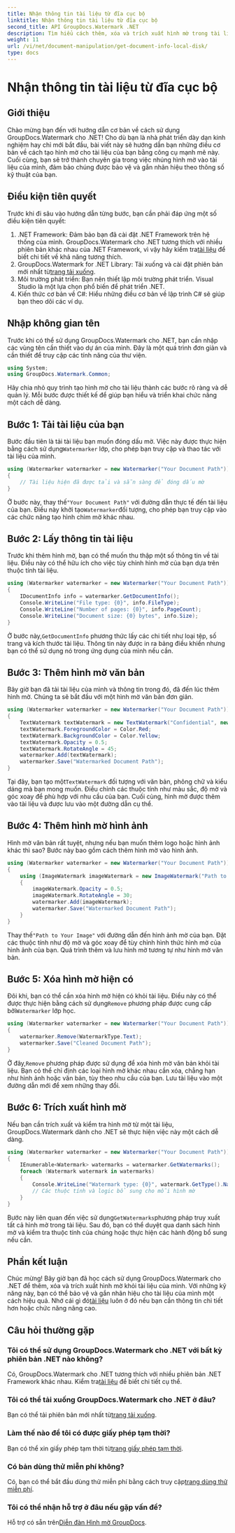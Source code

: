 ```yaml
---
title: Nhận thông tin tài liệu từ đĩa cục bộ
linktitle: Nhận thông tin tài liệu từ đĩa cục bộ
second_title: API GroupDocs.Watermark .NET
description: Tìm hiểu cách thêm, xóa và trích xuất hình mờ trong tài liệu bằng GroupDocs cho .NET với hướng dẫn từng bước toàn diện này.
weight: 11
url: /vi/net/document-manipulation/get-document-info-local-disk/
type: docs
---
```

# Nhận thông tin tài liệu từ đĩa cục bộ

## Giới thiệu
Chào mừng bạn đến với hướng dẫn cơ bản về cách sử dụng GroupDocs.Watermark cho .NET! Cho dù bạn là nhà phát triển dày dạn kinh nghiệm hay chỉ mới bắt đầu, bài viết này sẽ hướng dẫn bạn những điều cơ bản về cách tạo hình mờ cho tài liệu của bạn bằng công cụ mạnh mẽ này. Cuối cùng, bạn sẽ trở thành chuyên gia trong việc nhúng hình mờ vào tài liệu của mình, đảm bảo chúng được bảo vệ và gắn nhãn hiệu theo thông số kỹ thuật của bạn.
## Điều kiện tiên quyết
Trước khi đi sâu vào hướng dẫn từng bước, bạn cần phải đáp ứng một số điều kiện tiên quyết:
1.  .NET Framework: Đảm bảo bạn đã cài đặt .NET Framework trên hệ thống của mình. GroupDocs.Watermark cho .NET tương thích với nhiều phiên bản khác nhau của .NET Framework, vì vậy hãy kiểm tra[tài liệu](https://tutorials.groupdocs.com/Watermark/net/) để biết chi tiết về khả năng tương thích.
2.  GroupDocs.Watermark for .NET Library: Tải xuống và cài đặt phiên bản mới nhất từ[trang tải xuống](https://releases.groupdocs.com/Watermark/net/).
3. Môi trường phát triển: Bạn nên thiết lập môi trường phát triển. Visual Studio là một lựa chọn phổ biến để phát triển .NET.
4. Kiến thức cơ bản về C#: Hiểu những điều cơ bản về lập trình C# sẽ giúp bạn theo dõi các ví dụ.
## Nhập không gian tên
Trước khi có thể sử dụng GroupDocs.Watermark cho .NET, bạn cần nhập các vùng tên cần thiết vào dự án của mình. Đây là một quá trình đơn giản và cần thiết để truy cập các tính năng của thư viện.
```csharp
using System;
using GroupDocs.Watermark.Common;
```
Hãy chia nhỏ quy trình tạo hình mờ cho tài liệu thành các bước rõ ràng và dễ quản lý. Mỗi bước được thiết kế để giúp bạn hiểu và triển khai chức năng một cách dễ dàng.
## Bước 1: Tải tài liệu của bạn
 Bước đầu tiên là tải tài liệu bạn muốn đóng dấu mờ. Việc này được thực hiện bằng cách sử dụng`Watermarker` lớp, cho phép bạn truy cập và thao tác với tài liệu của mình.
```csharp
using (Watermarker watermarker = new Watermarker("Your Document Path"))
{
    // Tài liệu hiện đã được tải và sẵn sàng để đóng dấu mờ
}
```
 Ở bước này, thay thế`"Your Document Path"` với đường dẫn thực tế đến tài liệu của bạn. Điều này khởi tạo`Watermarker`đối tượng, cho phép bạn truy cập vào các chức năng tạo hình chìm mờ khác nhau.
## Bước 2: Lấy thông tin tài liệu
Trước khi thêm hình mờ, bạn có thể muốn thu thập một số thông tin về tài liệu. Điều này có thể hữu ích cho việc tùy chỉnh hình mờ của bạn dựa trên thuộc tính tài liệu.

```csharp
using (Watermarker watermarker = new Watermarker("Your Document Path"))
{
    IDocumentInfo info = watermarker.GetDocumentInfo();
    Console.WriteLine("File type: {0}", info.FileType);
    Console.WriteLine("Number of pages: {0}", info.PageCount);
    Console.WriteLine("Document size: {0} bytes", info.Size);
}
```
 Ở bước này,`GetDocumentInfo` phương thức lấy các chi tiết như loại tệp, số trang và kích thước tài liệu. Thông tin này được in ra bảng điều khiển nhưng bạn có thể sử dụng nó trong ứng dụng của mình nếu cần.
## Bước 3: Thêm hình mờ văn bản
Bây giờ bạn đã tải tài liệu của mình và thông tin trong đó, đã đến lúc thêm hình mờ. Chúng ta sẽ bắt đầu với một hình mờ văn bản đơn giản.

```csharp
using (Watermarker watermarker = new Watermarker("Your Document Path"))
{
    TextWatermark textWatermark = new TextWatermark("Confidential", new Font("Arial", 36));
    textWatermark.ForegroundColor = Color.Red;
    textWatermark.BackgroundColor = Color.Yellow;
    textWatermark.Opacity = 0.5;
    textWatermark.RotateAngle = 45;
    watermarker.Add(textWatermark);
    watermarker.Save("Watermarked Document Path");
}
```
 Tại đây, bạn tạo một`TextWatermark` đối tượng với văn bản, phông chữ và kiểu dáng mà bạn mong muốn. Điều chỉnh các thuộc tính như màu sắc, độ mờ và góc xoay để phù hợp với nhu cầu của bạn. Cuối cùng, hình mờ được thêm vào tài liệu và được lưu vào một đường dẫn cụ thể.
## Bước 4: Thêm hình mờ hình ảnh
Hình mờ văn bản rất tuyệt, nhưng nếu bạn muốn thêm logo hoặc hình ảnh khác thì sao? Bước này bao gồm cách thêm hình mờ vào hình ảnh.

```csharp
using (Watermarker watermarker = new Watermarker("Your Document Path"))
{
    using (ImageWatermark imageWatermark = new ImageWatermark("Path to Your Image"))
    {
        imageWatermark.Opacity = 0.5;
        imageWatermark.RotateAngle = 30;
        watermarker.Add(imageWatermark);
        watermarker.Save("Watermarked Document Path");
    }
}
```
 Thay thế`"Path to Your Image"` với đường dẫn đến hình ảnh mờ của bạn. Đặt các thuộc tính như độ mờ và góc xoay để tùy chỉnh hình thức hình mờ của hình ảnh của bạn. Quá trình thêm và lưu hình mờ tương tự như hình mờ văn bản.
## Bước 5: Xóa hình mờ hiện có
 Đôi khi, bạn có thể cần xóa hình mờ hiện có khỏi tài liệu. Điều này có thể được thực hiện bằng cách sử dụng`Remove` phương pháp được cung cấp bởi`Watermarker` lớp học.

```csharp
using (Watermarker watermarker = new Watermarker("Your Document Path"))
{
    watermarker.Remove(WatermarkType.Text);
    watermarker.Save("Cleaned Document Path");
}
```
 Ở đây,`Remove` phương pháp được sử dụng để xóa hình mờ văn bản khỏi tài liệu. Bạn có thể chỉ định các loại hình mờ khác nhau cần xóa, chẳng hạn như hình ảnh hoặc văn bản, tùy theo nhu cầu của bạn. Lưu tài liệu vào một đường dẫn mới để xem những thay đổi.
## Bước 6: Trích xuất hình mờ
Nếu bạn cần trích xuất và kiểm tra hình mờ từ một tài liệu, GroupDocs.Watermark dành cho .NET sẽ thực hiện việc này một cách dễ dàng.

```csharp
using (Watermarker watermarker = new Watermarker("Your Document Path"))
{
    IEnumerable<Watermark> watermarks = watermarker.GetWatermarks();
    foreach (Watermark watermark in watermarks)
    {
        Console.WriteLine("Watermark type: {0}", watermark.GetType().Name);
        // Các thuộc tính và logic bổ sung cho mỗi hình mờ
    }
}
```
 Bước này liên quan đến việc sử dụng`GetWatermarks`phương pháp truy xuất tất cả hình mờ trong tài liệu. Sau đó, bạn có thể duyệt qua danh sách hình mờ và kiểm tra thuộc tính của chúng hoặc thực hiện các hành động bổ sung nếu cần.
## Phần kết luận
 Chúc mừng! Bây giờ bạn đã học cách sử dụng GroupDocs.Watermark cho .NET để thêm, xóa và trích xuất hình mờ khỏi tài liệu của mình. Với những kỹ năng này, bạn có thể bảo vệ và gắn nhãn hiệu cho tài liệu của mình một cách hiệu quả. Nhớ cái gì đó[tài liệu](https://tutorials.groupdocs.com/Watermark/net/) luôn ở đó nếu bạn cần thông tin chi tiết hơn hoặc chức năng nâng cao.
## Câu hỏi thường gặp
### Tôi có thể sử dụng GroupDocs.Watermark cho .NET với bất kỳ phiên bản .NET nào không?
 Có, GroupDocs.Watermark cho .NET tương thích với nhiều phiên bản .NET Framework khác nhau. Kiểm tra[tài liệu](https://tutorials.groupdocs.com/Watermark/net/) để biết chi tiết cụ thể.
### Tôi có thể tải xuống GroupDocs.Watermark cho .NET ở đâu?
 Bạn có thể tải phiên bản mới nhất từ[trang tải xuống](https://releases.groupdocs.com/Watermark/net/).
### Làm thế nào để tôi có được giấy phép tạm thời?
 Bạn có thể xin giấy phép tạm thời từ[trang giấy phép tạm thời](https://purchase.groupdocs.com/temporary-license/).
### Có bản dùng thử miễn phí không?
 Có, bạn có thể bắt đầu dùng thử miễn phí bằng cách truy cập[trang dùng thử miễn phí](https://releases.groupdocs.com/).
### Tôi có thể nhận hỗ trợ ở đâu nếu gặp vấn đề?
 Hỗ trợ có sẵn trên[Diễn đàn Hình mờ GroupDocs](https://forum.groupdocs.com/c/watermark/19).